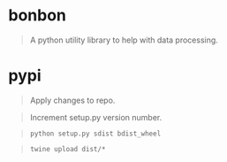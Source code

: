# bonbon

> A python utility library to help with data processing.

# pypi

> Apply changes to repo.

> Increment setup.py version number.

> `python setup.py sdist bdist_wheel`

> `twine upload dist/*`
